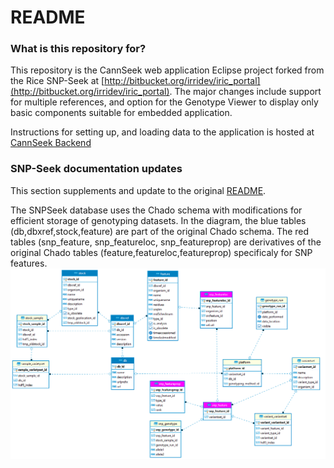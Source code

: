 # README #

### What is this repository for? ###
 
 This repository is the CannSeek web application Eclipse project forked from the Rice SNP-Seek at [http://bitbucket.org/irridev/iric_portal](http://bitbucket.org/irridev/iric_portal). The major changes include support for multiple references, and option for the Genotype Viewer to display only basic components suitable for embedded application.
 

 Instructions for setting up, and loading data to the application is hosted at [CannSeek Backend](https://github.com/Southern-Cross-Plant-Science/CannSeekBackend) 
 

### SNP-Seek documentation updates ###

This section supplements and update to the original [README](README_ORIG.md).  


The SNPSeek database uses the Chado schema with modifications for efficient storage of genotyping datasets. In the diagram, the blue tables (db,dbxref,stock,feature) are part of the original Chado schema. The red tables (snp_feature, snp_featureloc, snp_featureprop) are derivatives of the original Chado tables (feature,featureloc,featureprop) specificaly for SNP features. 
![](uml/snpseek_cannseek.png)



